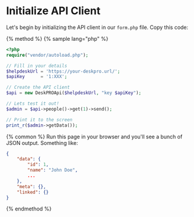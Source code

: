 Initialize API Client
=====================

Let's begin by initializing the API client in our `form.php` file. Copy this code:

{% method %}
{% sample lang="php" %}
```php
<?php
require("vendor/autoload.php");

// Fill in your details
$helpdeskUrl = 'https://your-deskpro.url/';
$apiKey      = '1:XXX';

// Create the API client
$api = new DeskPROApi($helpdeskUrl, "key $apiKey");

// Lets test it out!
$admin = $api->people()->get(1)->send();

// Print it to the screen
print_r($admin->getData());
```

{% common %}
Run this page in your browser and you'll see a bunch of JSON output. Something like:

```json
{
    "data": {
        "id": 1,
        "name": "John Doe",
        ...
    },
    "meta": {},
    "linked": {}
}
```
{% endmethod %}